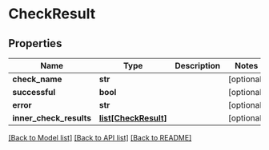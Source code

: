 # CheckResult

## Properties
Name | Type | Description | Notes
------------ | ------------- | ------------- | -------------
**check_name** | **str** |  | [optional] 
**successful** | **bool** |  | [optional] 
**error** | **str** |  | [optional] 
**inner_check_results** | [**list[CheckResult]**](CheckResult.md) |  | [optional] 

[[Back to Model list]](../README.md#documentation-for-models) [[Back to API list]](../README.md#documentation-for-api-endpoints) [[Back to README]](../README.md)


